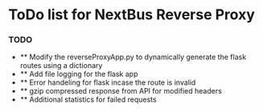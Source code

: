 ToDo list for NextBus Reverse Proxy
===
   
### TODO
- ** Modify the reverseProxyApp.py to dynamically generate the flask routes using a dictionary 
- ** Add file logging for the flask app
- ** Error handeling for flask incase the route is invalid 
- ** gzip compressed response from API for modified headers 
- ** Additional statistics for failed requests
